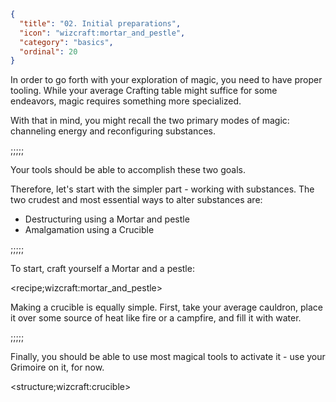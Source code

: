 ```json
{
  "title": "02. Initial preparations",
  "icon": "wizcraft:mortar_and_pestle",
  "category": "basics",
  "ordinal": 20
}
```

In order to go forth with your exploration of magic, you need to have proper
tooling. While your average Crafting table might suffice for some endeavors,
magic requires something more specialized. 


With that in mind, you might recall the two primary modes of magic: channeling
energy and reconfiguring substances. 

;;;;;

Your tools should be able to accomplish
these two goals.


Therefore, let's start with the simpler part - working with substances. The two
crudest and most essential ways to alter substances are:
- Destructuring using a Mortar and pestle
- Amalgamation using a Crucible

;;;;;

To start, craft yourself a Mortar and a pestle:

<recipe;wizcraft:mortar_and_pestle>

Making a crucible is equally simple. First, take your average cauldron, place
it over some source of heat like fire or a campfire, and fill it with water.

;;;;;

Finally, you should be able to use most magical tools to activate it - use your
Grimoire on it, for now.

<structure;wizcraft:crucible>